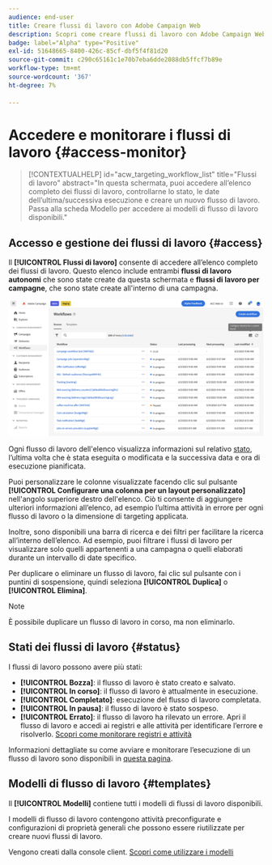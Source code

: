 ```yaml
---
audience: end-user
title: Creare flussi di lavoro con Adobe Campaign Web
description: Scopri come creare flussi di lavoro con Adobe Campaign Web
badge: label="Alpha" type="Positive"
exl-id: 51648665-8400-426c-85cf-dbf5f4f81d20
source-git-commit: c290c65161c1e70b7eba6dde2088db5ffcf7b89e
workflow-type: tm+mt
source-wordcount: '367'
ht-degree: 7%

---
```


# Accedere e monitorare i flussi di lavoro {#access-monitor}


>[!CONTEXTUALHELP]
>id="acw_targeting_workflow_list"
>title="Flussi di lavoro"
>abstract="In questa schermata, puoi accedere all’elenco completo dei flussi di lavoro, controllarne lo stato, le date dell’ultima/successiva esecuzione e creare un nuovo flusso di lavoro. Passa alla scheda Modello per accedere ai modelli di flusso di lavoro disponibili."

## Accesso e gestione dei flussi di lavoro {#access}

Il **[!UICONTROL Flussi di lavoro]** consente di accedere all’elenco completo dei flussi di lavoro. Questo elenco include entrambi **flussi di lavoro autonomi** che sono state create da questa schermata e **flussi di lavoro per campagne**, che sono state create all&#39;interno di una campagna.

![](assets/workflow-list.png)

Ogni flusso di lavoro dell&#39;elenco visualizza informazioni sul relativo [stato](#status), l’ultima volta che è stata eseguita o modificata e la successiva data e ora di esecuzione pianificata.

Puoi personalizzare le colonne visualizzate facendo clic sul pulsante **[!UICONTROL Configurare una colonna per un layout personalizzato]** nell&#39;angolo superiore destro dell&#39;elenco. Ciò ti consente di aggiungere ulteriori informazioni all’elenco, ad esempio l’ultima attività in errore per ogni flusso di lavoro o la dimensione di targeting applicata.

Inoltre, sono disponibili una barra di ricerca e dei filtri per facilitare la ricerca all’interno dell’elenco. Ad esempio, puoi filtrare i flussi di lavoro per visualizzare solo quelli appartenenti a una campagna o quelli elaborati durante un intervallo di date specifico.

Per duplicare o eliminare un flusso di lavoro, fai clic sul pulsante con i puntini di sospensione, quindi seleziona **[!UICONTROL Duplica]** o **[!UICONTROL Elimina]**.

>[!NOTE]
>
>È possibile duplicare un flusso di lavoro in corso, ma non eliminarlo.

## Stati dei flussi di lavoro {#status}

I flussi di lavoro possono avere più stati:

* **[!UICONTROL Bozza]**: il flusso di lavoro è stato creato e salvato.
* **[!UICONTROL In corso]**: il flusso di lavoro è attualmente in esecuzione.
* **[!UICONTROL Completato]**: esecuzione del flusso di lavoro completata.
* **[!UICONTROL In pausa]**: il flusso di lavoro è stato sospeso.
* **[!UICONTROL Errato]**: il flusso di lavoro ha rilevato un errore. Apri il flusso di lavoro e accedi ai registri e alle attività per identificare l’errore e risolverlo. [Scopri come monitorare registri e attività](start-monitor-workflows.md#logs-tasks)

Informazioni dettagliate su come avviare e monitorare l’esecuzione di un flusso di lavoro sono disponibili in [questa pagina](start-monitor-workflows.md).

## Modelli di flusso di lavoro {#templates}

Il **[!UICONTROL Modelli]** contiene tutti i modelli di flussi di lavoro disponibili.

I modelli di flusso di lavoro contengono attività preconfigurate e configurazioni di proprietà generali che possono essere riutilizzate per creare nuovi flussi di lavoro.

Vengono creati dalla console client. [Scopri come utilizzare i modelli](https://experienceleague.adobe.com/docs/campaign/automation/workflows/introduction/build-a-workflow.html#workflow-templates)
